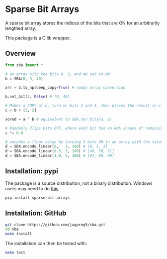 # Sparse Bit Arrays

A sparse bit array stores the indices of the bits that are ON for an arbitrarily lengthed array.

This package is a C lib wrapper.

## Overview

```python
from sba import *

# an array with the bits 0, 3, and 40 set to ON
b = SBA(0, 3, 40)

arr = b.to_np(deep_copy=True) # numpy array conversion

b.set_bit(3, False) # [0, 40]

# Makes a COPY of b, turn on bits 2 and 3, then places the result in c. b is NOT modified
c = b + [3, 2]

xored = a ^ b # equivalent to SBA.xor_bits(a, b)

# Randomly flips bits OFF, where each bit has an 80% chance of remaining ON
c *= 0.8

# encodes a float value by turning 3 bits ON in an array with the total size of 100
d = SBA.encode_linear(0,   3, 100) # [0, 1, 2]
d = SBA.encode_linear(0.5, 3, 100) # [49, 50, 51]
d = SBA.encode_linear(1.0, 3, 100) # [97, 98, 99]
```

## Installation: pypi

The package is a source distribution, not a binary distribution. Windows users may need to do [this](https://docs.microsoft.com/en-us/answers/questions/136595/error-microsoft-visual-c-140-or-greater-is-require.html).


```bash
pip install sparse-bit-arrays
```
## Installation: GitHub
```bash
git clone https://github.com/jagprog5/sba.git
cd sba
make install
```
The installation can then be tested with:
```bash
make test
```